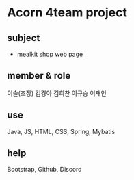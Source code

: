 # Acorn 4team project

## subject
- mealkit shop web page

## member & role
이슬(조장)
김경아
김희찬
이규승
이재인

## use
Java, JS, HTML, CSS, Spring, Mybatis

## help
Bootstrap, Github, Discord
